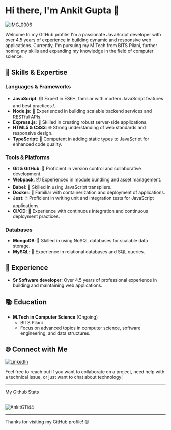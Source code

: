 # Hi there, I'm Ankit Gupta 👋

![IMG_0006](https://github.com/AnkitG1144/AnkitG1144/assets/43325595/95178e3b-1e21-4ab0-803e-e4c5d559b4fb)



Welcome to my GitHub profile! I'm a passionate JavaScript developer with over 4.5 years of experience in building dynamic and responsive web applications. Currently, I'm pursuing my M.Tech from BITS Pilani, further honing my skills and expanding my knowledge in the field of computer science.

## 🔧 Skills & Expertise
### Languages & Frameworks
- **JavaScript**: 🟨 Expert in ES6+, familiar with modern JavaScript features and best practices.\
- **Node.js**: 🌿 Experienced in building scalable backend services and RESTful APIs.
- **Express.js**: 🚂 Skilled in creating robust server-side applications.
- **HTML5 & CSS3**: 🌐 Strong understanding of web standards and responsive design.
- **TypeScript**: 🔷 Competent in adding static types to JavaScript for enhanced code quality.

### Tools & Platforms
- **Git & GitHub**: 🐙 Proficient in version control and collaborative development.
- **Webpack**: 📦 Experienced in module bundling and asset management.
- **Babel**: 🔧 Skilled in using JavaScript transpilers.
- **Docker**: 🐳 Familiar with containerization and deployment of applications.
- **Jest**: 🃏 Proficient in writing unit and integration tests for JavaScript applications.
- **CI/CD**: 🚀 Experience with continuous integration and continuous deployment practices.

### Databases
- **MongoDB**: 🍃 Skilled in using NoSQL databases for scalable data storage.
- **MySQL**: 🐬 Experience in relational databases and SQL queries.

## 💼 Experience

- **Sr Software developer**: Over 4.5 years of professional experience in building and maintaining web applications.

## 📚 Education

- **M.Tech in Computer Science** (Ongoing)
  - BITS Pilani
  - Focus on advanced topics in computer science, software engineering, and data structures.

## 🌐 Connect with Me

[![LinkedIn](https://img.shields.io/badge/LinkedIn-0077B5?style=for-the-badge&logo=linkedin&logoColor=white)](https://www.linkedin.com/in/ankit-gupta-rxl9)

Feel free to reach out if you want to collaborate on a project, need help with a technical issue, or just want to chat about technology!

---

My Github Stats

<br />
<img src="https://github-readme-stats.vercel.app/api?username=AnkitG1144&show_icons=true&theme=gotham" alt="AnkitG1144" />



---

Thanks for visiting my GitHub profile! 😊
